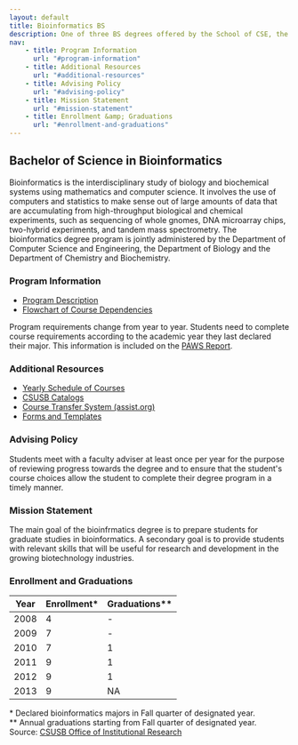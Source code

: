 ```yaml
---
layout: default
title: Bioinformatics BS
description: One of three BS degrees offered by the School of CSE, the BS in Bioinformatics is a 4-year degree that integrates knowledge from biology, chemistry and computer science.
nav:
    - title: Program Information
      url: "#program-information"
    - title: Additional Resources
      url: "#additional-resources"
    - title: Advising Policy
      url: "#advising-policy"
    - title: Mission Statement
      url: "#mission-statement"
    - title: Enrollment &amp; Graduations
      url: "#enrollment-and-graduations"
---
```


## Bachelor of Science in <strong>Bioinformatics</strong>

Bioinformatics is the interdisciplinary study of biology and biochemical systems using mathematics and computer science. It involves the use of computers and statistics to make sense out of large amounts of data that are accumulating from high-throughput biological and chemical experiments, such as sequencing of whole gnomes, DNA microarray chips, two-hybrid experiments, and tandem mass spectrometry.
The bioinformatics degree program is jointly administered by the Department of Computer Science and Engineering, the Department of Biology and the Department of Chemistry and Biochemistry.

### Program Information

- [Program Description][description]
- [Flowchart of Course Dependencies][flowchart]

Program requirements change from year to year. Students need to complete course requirements according to the academic year they last declared their major. This information is included on the [PAWS Report][paws].

### Additional Resources

- [Yearly Schedule of Courses][yearly-schedule]
- [CSUSB Catalogs][catalog]
- [Course Transfer System (assist.org)][assist]
- [Forms and Templates][forms]

### Advising Policy

Students meet with a faculty adviser at least once per year for the purpose of reviewing progress towards the degree and to ensure that the student's course choices allow the student to complete their degree program in a timely manner.

### Mission Statement

The main goal of the bioinfrmatics degree is to prepare students for graduate studies in bioinformatics. A secondary goal is to provide students with relevant skills that will be useful for research and development in the growing biotechnology industries.

### Enrollment and Graduations

<table class="enrollment">
  <thead>
    <tr> <th>Year</th> <th>Enrollment*</th> <th>Graduations**</th> </tr>
  </thead>
  <tbody>
    <tr> <td>2008</td> <td>4</td> <td>-</td> </tr>
    <tr> <td>2009</td> <td>7</td> <td>-</td> </tr>
    <tr> <td>2010</td> <td>7</td> <td>1</td> </tr>
    <tr> <td>2011</td> <td>9</td> <td>1</td> </tr>
    <tr> <td>2012</td> <td>9</td> <td>1</td> </tr>
    <tr> <td>2013</td> <td>9</td> <td>NA</td> </tr>
  </tbody>
</table>
<caption>
  * Declared bioinformatics majors in Fall quarter of designated year. <br>
  ** Annual graduations starting from Fall quarter of designated year. <br>
  Source: <a href="http://ir.csusb.edu/">CSUSB Office of Institutional Research</a>
</caption>

[paws]: http://cms.csusb.edu/ehelp/sa/Paws.jsp
[description]: descriptions/bi_description_2012_2014.pdf
[flowchart]: flowcharts/bi_flowchart_2012_2014.pdf
[yearly-schedule]: ../Yearly_schedule_of_courses.pdf
[catalog]: http://catalog.csusb.edu/
[assist]: http://www.assist.org/
[forms]: /cse

